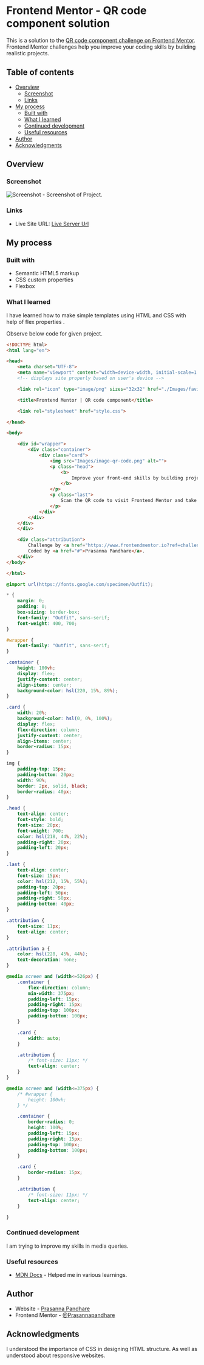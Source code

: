 # Frontend Mentor - QR code component solution

This is a solution to the [QR code component challenge on Frontend Mentor](https://www.frontendmentor.io/challenges/qr-code-component-iux_sIO_H). Frontend Mentor challenges help you improve your coding skills by building realistic projects. 

## Table of contents

- [Overview](#overview)
  - [Screenshot](#screenshot)
  - [Links](#links)
- [My process](#my-process)
  - [Built with](#built-with)
  - [What I learned](#what-i-learned)
  - [Continued development](#continued-development)
  - [Useful resources](#useful-resources)
- [Author](#author)
- [Acknowledgments](#acknowledgments)

## Overview

### Screenshot

![Screenshot](image.png) - Screenshot of Project.

### Links

- Live Site URL: [Live Server Url](https://your-live-site-url.com)

## My process

### Built with

- Semantic HTML5 markup
- CSS custom properties
- Flexbox

### What I learned

I have learned how to make simple templates using HTML and CSS with help of flex properties .

Observe below code for given project.

```html
<!DOCTYPE html>
<html lang="en">

<head>
    <meta charset="UTF-8">
    <meta name="viewport" content="width=device-width, initial-scale=1.0">
    <!-- displays site properly based on user's device -->

    <link rel="icon" type="image/png" sizes="32x32" href="./Images/favicon-32x32.png">

    <title>Frontend Mentor | QR code component</title>

    <link rel="stylesheet" href="style.css">

</head>

<body>

    <div id="wrapper">
        <div class="container">
            <div class="card">
                <img src="Images/image-qr-code.png" alt="">
                <p class="head">
                    <b>
                        Improve your front-end skills by building projects
                    </b>
                </p>
                <p class="last">
                    Scan the QR code to visit Frontend Mentor and take your coding skills to the next level
                </p>
            </div>
        </div>
    </div>
    </div>

    <div class="attribution">
        Challenge by <a href="https://www.frontendmentor.io?ref=challenge" target="_blank">Frontend Mentor</a>.
        Coded by <a href="#">Prasanna Pandhare</a>.
    </div>
</body>

</html>
```
```css
@import url(https://fonts.google.com/specimen/Outfit);

* {
    margin: 0;
    padding: 0;
    box-sizing: border-box;
    font-family: "Outfit", sans-serif;
    font-weight: 400, 700;
}

#wrapper {
    font-family: "Outfit", sans-serif;
}

.container {
    height: 100vh;
    display: flex;
    justify-content: center;
    align-items: center;
    background-color: hsl(220, 15%, 89%);
}

.card {
    width: 20%;
    background-color: hsl(0, 0%, 100%);
    display: flex;
    flex-direction: column;
    justify-content: center;
    align-items: center;
    border-radius: 15px;
}

img {
    padding-top: 15px;
    padding-bottom: 20px;
    width: 90%;
    border: 2px, solid, black;
    border-radius: 40px;
}

.head {
    text-align: center;
    font-style: bold;
    font-size: 20px;
    font-weight: 700;
    color: hsl(218, 44%, 22%);
    padding-right: 20px;
    padding-left: 20px;
}

.last {
    text-align: center;
    font-size: 15px;
    color: hsl(212, 15%, 55%);
    padding-top: 20px;
    padding-left: 50px;
    padding-right: 50px;
    padding-bottom: 40px;
}

.attribution {
    font-size: 11px;
    text-align: center;
}

.attribution a {
    color: hsl(228, 45%, 44%);
    text-decoration: none;
}

@media screen and (width<=526px) {
    .container {
        flex-direction: column;
        min-width: 375px;
        padding-left: 15px;
        padding-right: 15px;
        padding-top: 100px;
        padding-bottom: 100px;
    }

    .card {
        width: auto;
    }

    .attribution {
        /* font-size: 11px; */
        text-align: center;
    }
}

@media screen and (width<=375px) {
    /* #wrapper {
        height: 100vh;
    } */

    .container {
        border-radius: 0;
        height: 100%;
        padding-left: 15px;
        padding-right: 15px;
        padding-top: 100px;
        padding-bottom: 100px;
    }

    .card {
        border-radius: 15px;
    }

    .attribution {
        /* font-size: 11px; */
        text-align: center;
    }

}
```

### Continued development

I am trying to improve my skills in media queries.

### Useful resources

- [MDN Docs](https://developer.mozilla.org/en-US/) - Helped me in various learnings. 

## Author

- Website - [Prasanna Pandhare](https://www.your-site.com)
- Frontend Mentor - [@Prasannapandhare](https://www.frontendmentor.io/profile/Prasannapandhare)

## Acknowledgments

I understood the importance of CSS in designing HTML structure.
As well as understood about responsive websites.
